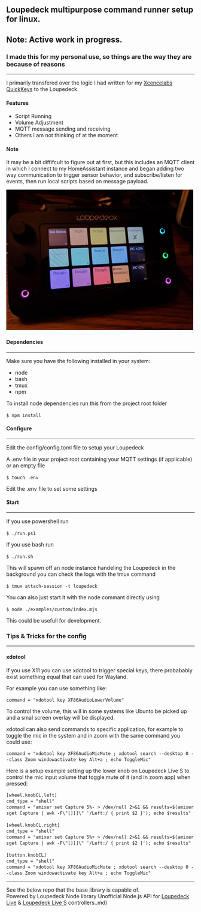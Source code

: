 ## Loupedeck multipurpose command runner setup for linux.

## Note: Active work in progress.  
### I made this for my personal use, so things are the way they are because of reasons

---
I primarily transfered over the logic I had written for my [Xcencelabs QuickKeys](https://github.com/instance-id/quick-keys-app) to the Loupedeck.

#### Features
* Script Running  
* Volume Adjustment
* MQTT message sending and receiving  
* Others I am not thinking of at the moment  

#### Note
It may be a bit diffifcult to figure out at first, but this includes an MQTT client in which I connect to my HomeAssistant instance and began adding two way communication to trigger sensor behavior, and subscribe/listen for events, then run local scripts based on message payload.

<img src="docs/loupedeck_linux.jpg"  width="500" >


#### Dependencies
---
 Make sure you have the following installed in your system:

* node
* bash
* tmux
* npm

To install node dependencies run this from the project root folder

`$ npm install`

#### Configure

---

Edit the config/config.toml file to setup your Loupedeck



A .env file in your project root containing your MQTT settings (if applicable) or an empty file  

`$ touch .env`

Edit the .env file to set some settings



#### Start
---

If you use powershell run

`$ ./run.ps1`

If you use bash run

`$ ./run.sh`

This will spawn off an node instance handeling the Loupedeck in the background
you can check the logs with the tmux command

`$ tmux attach-session -t loupedeck`

You can also just start it with the node commant directly using

`$ node ./examples/custom/index.mjs`

This could be usefull for development.


### Tips & Tricks for the config

---

#### xdotool

If you use X11 you can use xdotool to trigger special keys, there probabably exist something equal that can used for Wayland.

For example you can use something like:

```
command = "xdotool key XF86AudioLowerVolume"
```

To control the volume, this will in some systems like Ubunto be picked up and a smal screen overlay will be displayed. 

xdotool can also send commands to specific application, for example to toggle the mic in the system and in zoom with the same command you could use:

```
command = "xdotool key XF86AudioMicMute ; xdotool search --desktop 0 --class Zoom windowactivate key Alt+a ; echo ToggleMic"
```

Here is a setup example setting up the lower knob on Loupedeck Live S to control the mic input volume that toggle mute of it (and in zoom app) when pressed:

```
[wheel.knobCL.left]
cmd_type = "shell"
command = "amixer set Capture 5%- > /dev/null 2>&1 && results=$(amixer sget Capture | awk -F\"[][]\" '/Left:/ { print $2 }'); echo $results"

[wheel.knobCL.right]
cmd_type = "shell"
command = "amixer set Capture 5%+ > /dev/null 2>&1 && results=$(amixer sget Capture | awk -F\"[][]\" '/Left:/ { print $2 }'); echo $results"

[button.knobCL]
cmd_type = "shell"
command = "xdotool key XF86AudioMicMute ; xdotool search --desktop 0 --class Zoom windowactivate key Alt+a ; echo ToggleMic"
```

---
See the below repo that the base library is capable of.  
Powered by Loupedeck Node library
Unofficial Node.js API for [Loupedeck Live](https://loupedeck.com/products/loupedeck-live/) & [Loupedeck Live S](https://loupedeck.com/products/loupedeck-live-s/) controllers..md)
